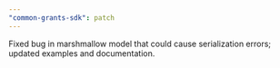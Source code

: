 ```yaml
---
"common-grants-sdk": patch
---
```


Fixed bug in marshmallow model that could cause serialization errors; updated examples and documentation.
